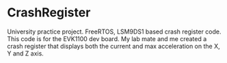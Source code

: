 # CrashRegister
University practice project. FreeRTOS, LSM9DS1 based crash register code. This code is for the EVK1100 dev board. My lab mate and me created a crash register that displays both the current and max acceleration on the X, Y and Z axis.

